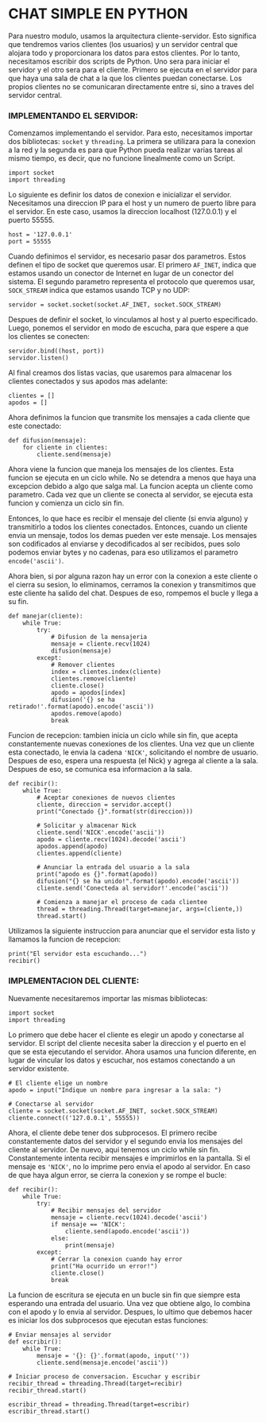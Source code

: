 # CHAT SIMPLE EN PYTHON

Para nuestro modulo, usamos la arquitectura cliente-servidor. Esto significa que tendremos varios clientes (los usuarios) y un servidor central que alojara todo y proporcionara los datos para estos clientes. Por lo tanto, necesitamos escribir dos scripts de Python. Uno sera para iniciar el servidor y el otro sera para el cliente. Primero se ejecuta en el servidor para que haya una sala de chat a la que los clientes puedan conectarse. Los propios clientes no se comunicaran directamente entre si, sino a traves del servidor central. 

### IMPLEMENTANDO EL SERVIDOR:

Comenzamos implementando el servidor. Para esto, necesitamos importar dos bibliotecas: `socket` y `threading`. La primera se utilizara para la conexion a la red y la segunda es para que Python pueda realizar varias tareas al mismo tiempo, es decir, que no funcione linealmente como un Script. 

```
import socket
import threading
```

Lo siguiente es definir los datos de conexion e inicializar el servidor. Necesitamos una direccion IP para el host y un numero de puerto libre para el servidor. En este caso, usamos la direccion localhost (127.0.0.1) y el puerto 55555.
 
```
host = '127.0.0.1'
port = 55555
```

Cuando definimos el servidor, es necesario pasar dos parametros. Estos definen el tipo de socket que queremos usar. El primero `AF_INET`, indica que estamos usando un conector de Internet en lugar de un conector del sistema. El segundo parametro representa el protocolo que queremos usar, `SOCK_STREAM`  indica que estamos usando TCP y no UDP:  

```
servidor = socket.socket(socket.AF_INET, socket.SOCK_STREAM)
```

Despues de definir el socket, lo vinculamos al host y al puerto especificado. Luego, ponemos el servidor en modo de escucha, para que espere a que los clientes se conecten: 

```
servidor.bind((host, port))
servidor.listen()
```

Al final creamos dos listas vacias, que usaremos para almacenar los clientes conectados y sus apodos mas adelante: 

```
clientes = []
apodos = []
```

Ahora definimos la funcion que transmite los mensajes a cada cliente que este conectado:

```
def difusion(mensaje):
    for cliente in clientes:
        cliente.send(mensaje)
```

Ahora viene la funcion que maneja los mensajes de los clientes. Esta funcion se ejecuta en un ciclo while. No se detendra a menos que haya una excepcion debido a algo que salga mal. La funcion acepta un cliente como parametro. Cada vez que un cliente se conecta al servidor, se ejecuta esta funcion y comienza un ciclo sin fin.

Entonces, lo que hace es recibir el mensaje del cliente (si envia alguno) y transmitirlo a todos los clientes conectados. Entonces, cuando un cliente envia un mensaje, todos los demas pueden ver este mensaje. Los mensajes son codificados al enviarse y decodificados al ser recibidos, pues solo podemos enviar bytes y no cadenas, para eso utilizamos el parametro `encode('ascii')`. 

Ahora bien, si por alguna razon hay un error con la conexion a este cliente o el cierra su sesion, lo eliminamos, cerramos la conexion y transmitimos que este cliente ha salido del chat. Despues de eso, rompemos el bucle y llega a su fin.

```
def manejar(cliente):
    while True:
        try:
            # Difusion de la mensajeria
            mensaje = cliente.recv(1024)
            difusion(mensaje)
        except:
            # Remover clientes
            index = clientes.index(cliente)
            clientes.remove(cliente)
            cliente.close()
            apodo = apodos[index]
            difusion('{} se ha retirado!'.format(apodo).encode('ascii'))
            apodos.remove(apodo)
            break
```

 Funcion de recepcion: tambien inicia un ciclo while sin fin, que acepta constantemente nuevas conexiones de los clientes. Una vez que un cliente esta conectado, le envia la cadena  `'NICK'`, solicitando el nombre de usuario. Despues de eso, espera una respuesta (el Nick) y agrega al cliente a la sala. Despues de eso, se comunica esa informacion a la sala.  

```
def recibir():
    while True:
        # Aceptar conexiones de nuevos clientes
        cliente, direccion = servidor.accept()
        print("Conectado {}".format(str(direccion)))

        # Solicitar y almacenar Nick
        cliente.send('NICK'.encode('ascii'))
        apodo = cliente.recv(1024).decode('ascii')
        apodos.append(apodo)
        clientes.append(cliente)

        # Anunciar la entrada del usuario a la sala
        print("apodo es {}".format(apodo))
        difusion("{} se ha unido!".format(apodo).encode('ascii'))
        cliente.send('Conecteda al servidor!'.encode('ascii'))

        # Comienza a manejar el proceso de cada clientee
        thread = threading.Thread(target=manejar, args=(cliente,))
        thread.start() 
```

Utilizamos la siguiente instruccion para anunciar que el servidor esta listo y llamamos la funcion de recepcion: 

```
print("El servidor esta escuchando...")
recibir()
```

### IMPLEMENTACION DEL CLIENTE:

Nuevamente necesitaremos importar las mismas bibliotecas:
 
```
import socket
import threading 
```

Lo primero que debe hacer el cliente es elegir un apodo y conectarse al servidor. El script del cliente necesita saber la direccion y el puerto en el que se esta ejecutando el servidor. Ahora usamos una funcion diferente, en lugar de vincular los datos y escuchar, nos estamos conectando a un servidor existente.  

```
# El cliente elige un nombre
apodo = input("Indique un nombre para ingresar a la sala: ")

# Conectarse al servidor
cliente = socket.socket(socket.AF_INET, socket.SOCK_STREAM)
cliente.connect(('127.0.0.1', 55555))
```

Ahora, el cliente debe tener dos subprocesos. El primero recibe constantemente datos del servidor y el segundo envia los mensajes del cliente al servidor. De nuevo, aqui tenemos un ciclo while sin fin. Constantemente intenta recibir mensajes e imprimirlos en la pantalla. Si el mensaje es `'NICK'`, no lo imprime pero envia el apodo al servidor. En caso de que haya algun error, se cierra la conexion y se rompe el bucle: 

```
def recibir():
    while True:
        try:
            # Recibir mensajes del servidor
            mensaje = cliente.recv(1024).decode('ascii')
            if mensaje == 'NICK':
                cliente.send(apodo.encode('ascii'))
            else:
                print(mensaje)
        except:
            # Cerrar la conexion cuando hay error
            print("Ha ocurrido un error!")
            cliente.close()
            break
```

La funcion de escritura se ejecuta en un bucle sin fin que siempre esta esperando una entrada del usuario. Una vez que obtiene algo, lo combina con el apodo y lo envia al servidor. Despues, lo ultimo que debemos hacer es iniciar los dos subprocesos que ejecutan estas funciones: 

```
# Enviar mensajes al servidor
def escribir():
    while True:
        mensaje = '{}: {}'.format(apodo, input(''))
        cliente.send(mensaje.encode('ascii'))

# Iniciar proceso de conversacion. Escuchar y escribir
recibir_thread = threading.Thread(target=recibir)
recibir_thread.start()

escribir_thread = threading.Thread(target=escribir)
escribir_thread.start()
```
